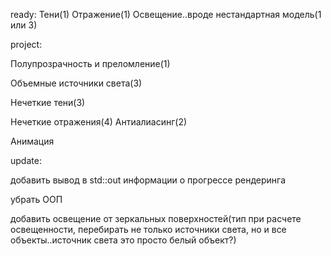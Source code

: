 ready:
  Тени(1)
  Отражение(1)
  Освещение..вроде нестандартная модель(1 или 3)
  
project:

  Полупрозрачность и преломление(1)
  
  Объемные источники света(3)
  
  Нечеткие тени(3)
  
  Нечеткие отражения(4)
  Антиалиасинг(2)
  
  Анимация
  
  
  
update:

  добавить вывод в std::out информации о прогрессе рендеринга
  
  убрать ООП
  
  добавить освещение от зеркальных поверхностей(тип при расчете освещенности, перебирать не только источники света, но и все объекты..источник света это просто белый объект?)
